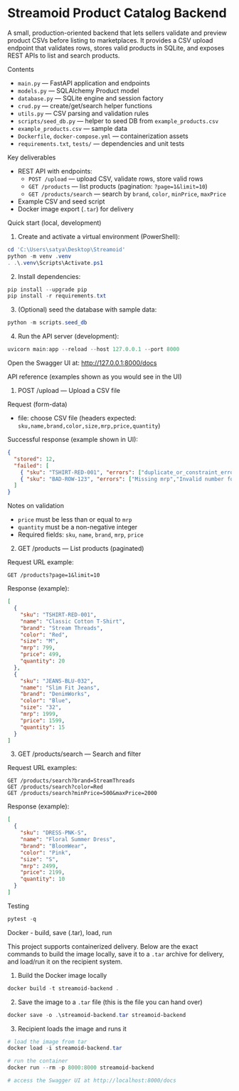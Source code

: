 # Streamoid Product Catalog Backend

A small, production-oriented backend that lets sellers validate and preview product CSVs before listing to marketplaces. It provides a CSV upload endpoint that validates rows, stores valid products in SQLite, and exposes REST APIs to list and search products.

Contents
- `main.py` — FastAPI application and endpoints
- `models.py` — SQLAlchemy Product model
- `database.py` — SQLite engine and session factory
- `crud.py` — create/get/search helper functions
- `utils.py` — CSV parsing and validation rules
- `scripts/seed_db.py` — helper to seed DB from `example_products.csv`
- `example_products.csv` — sample data
- `Dockerfile`, `docker-compose.yml` — containerization assets
- `requirements.txt`, `tests/` — dependencies and unit tests

Key deliverables
- REST API with endpoints:
  - `POST /upload` — upload CSV, validate rows, store valid rows
  - `GET /products` — list products (pagination: `?page=1&limit=10`)
  - `GET /products/search` — search by `brand`, `color`, `minPrice`, `maxPrice`
- Example CSV and seed script
- Docker image export (`.tar`) for delivery

Quick start (local, development)
1. Create and activate a virtual environment (PowerShell):
```powershell
cd 'C:\Users\satya\Desktop\Streamoid'
python -m venv .venv
. .\.venv\Scripts\Activate.ps1
```
2. Install dependencies:
```powershell
pip install --upgrade pip
pip install -r requirements.txt
```
3. (Optional) seed the database with sample data:
```powershell
python -m scripts.seed_db
```
4. Run the API server (development):
```powershell
uvicorn main:app --reload --host 127.0.0.1 --port 8000
```
Open the Swagger UI at: http://127.0.0.1:8000/docs

API reference (examples shown as you would see in the UI)

1) POST /upload — Upload a CSV file

Request (form-data)
- file: choose CSV file (headers expected: `sku,name,brand,color,size,mrp,price,quantity`)

Successful response (example shown in UI):
```json
{
  "stored": 12,
  "failed": [
    { "sku": "TSHIRT-RED-001", "errors": ["duplicate_or_constraint_error"] },
    { "sku": "BAD-ROW-123", "errors": ["Missing mrp","Invalid number format"] }
  ]
}
```

Notes on validation
- `price` must be less than or equal to `mrp`
- `quantity` must be a non-negative integer
- Required fields: `sku`, `name`, `brand`, `mrp`, `price`

2) GET /products — List products (paginated)

Request URL example:
```
GET /products?page=1&limit=10
```

Response (example):
```json
[
  {
    "sku": "TSHIRT-RED-001",
    "name": "Classic Cotton T-Shirt",
    "brand": "Stream Threads",
    "color": "Red",
    "size": "M",
    "mrp": 799,
    "price": 499,
    "quantity": 20
  },
  {
    "sku": "JEANS-BLU-032",
    "name": "Slim Fit Jeans",
    "brand": "DenimWorks",
    "color": "Blue",
    "size": "32",
    "mrp": 1999,
    "price": 1599,
    "quantity": 15
  }
]
```

3) GET /products/search — Search and filter

Request URL examples:
```
GET /products/search?brand=StreamThreads
GET /products/search?color=Red
GET /products/search?minPrice=500&maxPrice=2000
```

Response (example):
```json
[
  {
    "sku": "DRESS-PNK-S",
    "name": "Floral Summer Dress",
    "brand": "BloomWear",
    "color": "Pink",
    "size": "S",
    "mrp": 2499,
    "price": 2199,
    "quantity": 10
  }
]
```

Testing
```powershell
pytest -q
```

Docker - build, save (.tar), load, run

This project supports containerized delivery. Below are the exact commands to build the image locally, save it to a `.tar` archive for delivery, and load/run it on the recipient system.

1) Build the Docker image locally
```powershell
docker build -t streamoid-backend .
```

2) Save the image to a `.tar` file (this is the file you can hand over)
```powershell
docker save -o .\streamoid-backend.tar streamoid-backend
```

3) Recipient loads the image and runs it
```powershell
# load the image from tar
docker load -i streamoid-backend.tar

# run the container
docker run --rm -p 8000:8000 streamoid-backend

# access the Swagger UI at http://localhost:8000/docs
```

